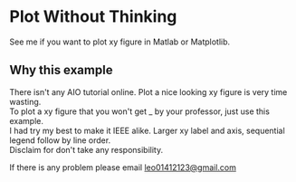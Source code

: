 # Plot Without Thinking
See me if you want to plot xy figure in Matlab or Matplotlib.
## Why this example
There isn't any AIO tutorial online. Plot a nice looking xy figure is very time wasting.  
To plot a xy figure that you won't get _ by your professor, just use this example.  
I had try my best to make it IEEE alike. Larger xy label and axis, sequential legend follow by line order.   
Disclaim for don't take any responsibility.  


If there is any problem please email leo01412123@gmail.com  

